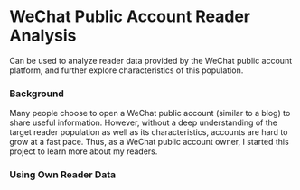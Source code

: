 # WeChat Public Account Reader Analysis
Can be used to analyze reader data provided by the WeChat public account platform, and further explore characteristics of this population.

### Background<br />
Many people choose to open a WeChat public account (similar to a blog) to share useful information. However, without a deep understanding of the target reader population as well as its characteristics, accounts are hard to grow at a fast pace. Thus, as a WeChat public account owner, I started this project to learn more about my readers.

### Using Own Reader Data<br />

